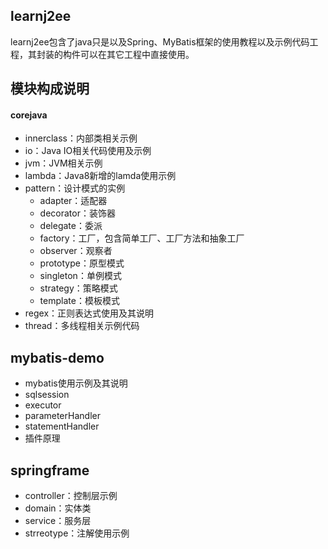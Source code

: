## learnj2ee

learnj2ee包含了java只是以及Spring、MyBatis框架的使用教程以及示例代码工程，其封装的构件可以在其它工程中直接使用。

## 模块构成说明

#### corejava

* innerclass：内部类相关示例
* io：Java IO相关代码使用及示例
* jvm：JVM相关示例
* lambda：Java8新增的lamda使用示例
* pattern：设计模式的实例
  * adapter：适配器
  * decorator：装饰器
  * delegate：委派
  * factory：工厂，包含简单工厂、工厂方法和抽象工厂
  * observer：观察者
  * prototype：原型模式
  * singleton：单例模式
  * strategy：策略模式
  * template：模板模式
* regex：正则表达式使用及其说明
* thread：多线程相关示例代码

## mybatis-demo

* mybatis使用示例及其说明
* sqlsession
* executor
* parameterHandler
* statementHandler
* 插件原理

## springframe

* controller：控制层示例
* domain：实体类
* service：服务层
* strreotype：注解使用示例

